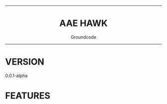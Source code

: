 <div align="center">
    <hr>
    <h1>AAE HAWK</h1>
    <p>Groundcode<p>
    <hr>
</div>

# VERSION #

0.0.1-alpha

# FEATURES #
